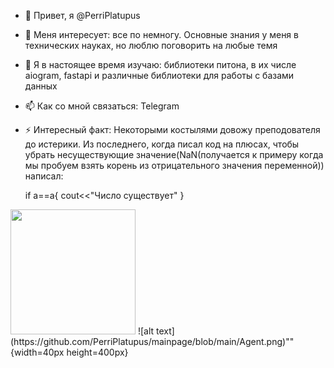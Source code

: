 - 👋 Привет, я @PerriPlatupus
- 👀 Меня интересует: все по немногу. Основные знания у меня в технических науках, но люблю поговорить на любые темя
- 🌱 Я в настоящее время изучаю:  библиотеки питона, в их числе aiogram, fastapi и различные библиотеки для работы с базами данных 
- 📫 Как со мной связаться: Telegram
- ⚡ Интересный факт: Некоторыми костылями довожу преподователя до истерики. Из последнего, когда писал код на плюсах, чтобы убрать несуществующие значение(NaN(получается к примеру когда мы пробуем взять корень из отрицательного значения переменной)) написал:
  
  if a==a{
    cout<<"Число существует"
}
<!---
PerriPlatupus/PerriPlatupus - это "особый" репозиторий, потому что его "README.md` (этот файл) отображается в вашем профиле на GitHub.
Вы можете перейти по ссылке предварительного просмотра, чтобы ознакомиться с внесенными изменениями.
--->
<img src="https://github.com/PerriPlatupus/mainpage/blob/main/Agent.png" width="200" height="200">
![alt text](https://github.com/PerriPlatupus/mainpage/blob/main/Agent.png)"" {width=40px height=400px}
